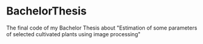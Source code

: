 # BachelorThesis
The final code of my Bachelor Thesis about "Estimation of some parameters of selected cultivated plants using image processing"
